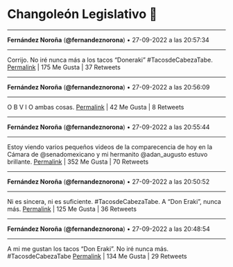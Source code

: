 # Changoleón Legislativo 🙈
*****
**Fernández Noroña** (**@fernandeznorona**) • 27-09-2022 a las 20:57:34
*****
Corrijo. No iré nunca más a los tacos “Doneraki” #TacosdeCabezaTabe.
[Permalink](https://twitter.com/fernandeznorona/status/1574986653969821696) | 175 Me Gusta | 37 Retweets
*****
**Fernández Noroña** (**@fernandeznorona**) • 27-09-2022 a las 20:56:09
*****
O B V I O ambas cosas.
[Permalink](https://twitter.com/fernandeznorona/status/1574986297583620098) | 42 Me Gusta | 8 Retweets
*****
**Fernández Noroña** (**@fernandeznorona**) • 27-09-2022 a las 20:55:44
*****
Estoy viendo varios pequeños videos de la comparecencia de hoy en la Cámara de @senadomexicano y mi hermanito @adan_augusto estuvo brillante.
[Permalink](https://twitter.com/fernandeznorona/status/1574986191174135809) | 352 Me Gusta | 70 Retweets
*****
**Fernández Noroña** (**@fernandeznorona**) • 27-09-2022 a las 20:50:52
*****
Ni es sincera, ni es suficiente. #TacosdeCabezaTabe. A “Don Eraki”, nunca más.
[Permalink](https://twitter.com/fernandeznorona/status/1574984967998017536) | 125 Me Gusta | 36 Retweets
*****
**Fernández Noroña** (**@fernandeznorona**) • 27-09-2022 a las 20:48:54
*****
A mi me gustan los tacos “Don Eraki”. No iré nunca más. #TacosdeCabezaTabe
[Permalink](https://twitter.com/fernandeznorona/status/1574984471081721856) | 134 Me Gusta | 29 Retweets